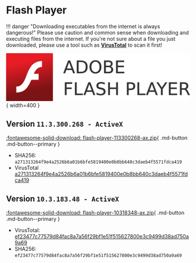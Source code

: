 # Flash Player

!!! danger  "Downloading executables from the internet is always dangerous!"
    Please use caution and common sense when downloading and executing files from the internet.
    If you're not sure about a file you just downloaded, please use a tool such as **[VirusTotal](https://www.virustotal.com)** to scan it first!

![Flash Player](./images/adobe-flash-player.svg){ width=400 }

## **Version** `11.3.300.268 - ActiveX`
[:fontawesome-solid-download: flash-player-113300268-ax.zip](./files/flash-player-113300268-ax.zip){ .md-button .md-button--primary }

- SHA256: `a271313264f9e4a2526b6a01b6bfe5819400e0b8bb640c3daeb4f5571fdca419`
- VirusTotal [a271313264f9e4a2526b6a01b6bfe5819400e0b8bb640c3daeb4f5571fdca419](https://www.virustotal.com/gui/file/a271313264f9e4a2526b6a01b6bfe5819400e0b8bb640c3daeb4f5571fdca419)

## **Version** `10.3.183.48 - ActiveX`
[:fontawesome-solid-download: flash-player-10318348-ax.zip](./files/flash-player-10318348-ax.zip){ .md-button .md-button--primary }

- VirusTotal: [ef23477c77579d84fac8a7a56f29bf1e51f515627800e3c9499d38ad750a9a69](https://www.virustotal.com/gui/file/ef23477c77579d84fac8a7a56f29bf1e51f515627800e3c9499d38ad750a9a69)
- SHA256: `ef23477c77579d84fac8a7a56f29bf1e51f515627800e3c9499d38ad750a9a69`
